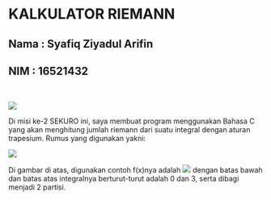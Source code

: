 # KALKULATOR RIEMANN

## Nama : Syafiq Ziyadul Arifin
## NIM  : 16521432
<p>&nbsp;</p>

![](https://raw.githubusercontent.com/Safiqq/Misi-2-Programming--SEKURO-2022/main/16521432_Syafiq%20Ziyadul%20Arifin/riemann.png)

Di misi ke-2 SEKURO ini, saya membuat program menggunakan Bahasa C yang akan menghitung jumlah riemann dari suatu integral dengan aturan trapesium. Rumus yang digunakan yakni:

![](https://latex.codecogs.com/svg.image?\int_{a}^{b}f(x)dx&space;\approx&space;\frac{\Delta&space;x}{2}(f(a)&plus;2f(a&plus;\Delta&space;x)&plus;2f(a&plus;2\Delta&space;x)&plus;...&plus;f(b)))

Di gambar di atas, digunakan contoh f(x)nya adalah ![](https://latex.codecogs.com/svg.image?x^{2}&plus;2x) dengan batas bawah dan batas atas integralnya berturut-turut adalah 0 dan 3, serta dibagi menjadi 2 partisi.